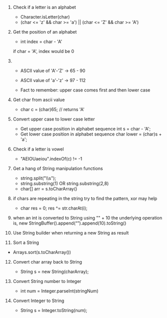 1. Check if a letter is an alphabet
    - Character.isLetter(char)
    - (char <= 'z' && char >= 'a') || (char <= 'Z' && char >= 'A')
  
2. Get the position of an alphabet
    - int index = char - 'A'
    
    if char = 'A', index would be 0
    
3. - ASCII value of 'A'-'Z' -> 65 - 90

   - ASCII value of 'a'-'z' -> 97 - 112
   
   - Fact to remember: upper case comes first and then lower case
   
4. Get char from ascii value
    - char c = (char)65; // returns 'A'

5. Convert upper case to lower case letter
   - Get upper case position in alphabet sequence
        int s = char - 'A';
   - Get lower case position in alphabet sequence
        char lower = (char)s + 'a';
        
6. Check if a letter is vowel
    - "AEIOUaeiou".indexOf(c) != -1
  
7. Get a hang of String manipulation functions
    - string.split("\\\s");
    - string.substring(1) OR string.substring(2,8)
    - char[] arr = s.toCharArray()
  
8. if chars are repeating in the string try to find the pattern, xor may help
    - char res = 0; 
    res ^= str.charAt(i); 
   
9. when an int is converted to String using "" + 10 the underlying operation is,
    new StringBuffer().append(“”).append(10).toString()
    
10. Use String builder when returning a new String as result

11. Sort a String
   - Arrays.sort(s.toCharArray())
   
12. Convert char array back to String
    - String s = new String(charArray);
    
13. Convert String number to Integer
    - int num = Integer.parseInt(stringNum)
    
14. Convert Integer to String
    - String s = Integer.toString(num);
